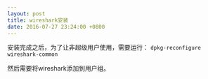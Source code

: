 ```yaml
---
layout: post
title: wireshark安装
date: 2016-07-27 23:24:00 +0800
---
```

安装完成之后，为了让非超级用户使用，需要运行：
`dpkg-reconfigure wireshark-common`

然后需要将wireshark添加到用户组。
